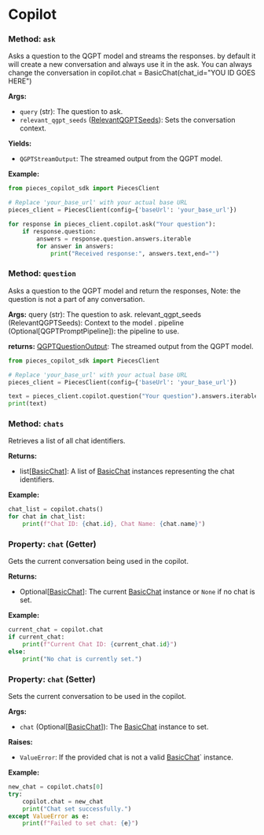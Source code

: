 # Copilot
### Method: `ask`

Asks a question to the QGPT model and streams the responses.
by default it will create a new conversation and always use it in the ask.
You can always change the conversation in copilot.chat = BasicChat(chat_id="YOU ID GOES HERE")


**Args:**
- `query` (str): The question to ask.
- `relevant_qgpt_seeds` ([RelevantQGPTSeeds](https://docs.pieces.app/build/reference/python/models/RelevantQGPTSeeds)): Sets the conversation context.


**Yields:**
- `QGPTStreamOutput`: The streamed output from the QGPT model.

**Example:**
```python
from pieces_copilot_sdk import PiecesClient

# Replace 'your_base_url' with your actual base URL
pieces_client = PiecesClient(config={'baseUrl': 'your_base_url'})

for response in pieces_client.copilot.ask("Your question"):
    if response.question:
        answers = response.question.answers.iterable
        for answer in answers:
            print("Received response:", answers.text,end="")
```

### Method: `question`
Asks a question to the QGPT model and return the responses,
Note: the question is not a part of any conversation.

**Args:**
    query (str): The question to ask.
    relevant_qgpt_seeds (RelevantQGPTSeeds): Context to the model .
    pipeline (Optional[QGPTPromptPipeline]): the pipeline to use.

**returns:**
    [QGPTQuestionOutput](https://docs.pieces.app/build/reference/python/models/QGPTQuestionOutput): The streamed output from the QGPT model.

```python
from pieces_copilot_sdk import PiecesClient

# Replace 'your_base_url' with your actual base URL
pieces_client = PiecesClient(config={'baseUrl': 'your_base_url'})

text = pieces_client.copilot.question("Your question").answers.iterable[0].text
print(text)
```


### Method: `chats`

Retrieves a list of all chat identifiers.

**Returns:**
- list[[BasicChat](./basic_chat.md)]: A list of [BasicChat](./basic_chat.md) instances representing the chat identifiers.

**Example:**
```python
chat_list = copilot.chats()
for chat in chat_list:
    print(f"Chat ID: {chat.id}, Chat Name: {chat.name}")
```

### Property: `chat` (Getter)

Gets the current conversation being used in the copilot.

**Returns:**
- Optional[[BasicChat](./basic_chat.md)]: The current [BasicChat](./basic_chat.md) instance or `None` if no chat is set.

**Example:**
```python
current_chat = copilot.chat
if current_chat:
    print(f"Current Chat ID: {current_chat.id}")
else:
    print("No chat is currently set.")
```

### Property: `chat` (Setter)

Sets the current conversation to be used in the copilot.

**Args:**
- `chat` (Optional[[BasicChat](./basic_chat.md)]): The [BasicChat](./basic_chat.md) instance to set.

**Raises:**
- `ValueError`: If the provided chat is not a valid [BasicChat](./basic_chat.md)` instance.

**Example:**
```python
new_chat = copilot.chats[0]
try:
    copilot.chat = new_chat
    print("Chat set successfully.")
except ValueError as e:
    print(f"Failed to set chat: {e}")
```
